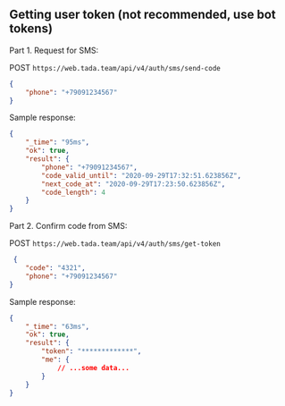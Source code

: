 ## Getting user token (not recommended, use bot tokens)

Part 1. Request for SMS:

POST `https://web.tada.team/api/v4/auth/sms/send-code`
```json
{
    "phone": "+79091234567"
}
```

Sample response:

```json
{
    "_time": "95ms",
    "ok": true,
    "result": {
        "phone": "+79091234567",
        "code_valid_until": "2020-09-29T17:32:51.623856Z",
        "next_code_at": "2020-09-29T17:23:50.623856Z",
        "code_length": 4
    }
}
```

Part 2. Confirm code from SMS:

POST `https://web.tada.team/api/v4/auth/sms/get-token`
```json
 {
    "code": "4321",
    "phone": "+79091234567"
}
```

Sample response:
```json
{
    "_time": "63ms",
    "ok": true,
    "result": {
        "token": "*************",
        "me": {
            // ...some data...
        }
    }
}
```
